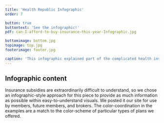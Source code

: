 ```yaml
---
title: 'Health Republic Infographic'
order: 7

button: true
buttontext: 'See the infographic!'
pdf: can-I-afford-to-buy-insurance-this-year-Infographic.jpg

bottomimage: bottom.jpg
topimage: top.jpg
footerimage: footer.jpg

caption: 'This infographic explained part of the complicated health insurance market.'
---
```


## Infographic content
Insurance subsidies are extraordinarily difficult to understand, so we chose an infographic-style approach for this piece to provide as much information as possible within easy-to-understand visuals. We posted it our site for use by members, future members, and brokers. The color-coordination in the examples are a match to the color-scheme of particular types of plans we offered.